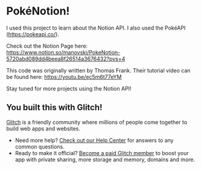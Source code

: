 # PokéNotion!

I used this project to learn about the Notion API. I also used the PokéAPI (https://pokeapi.co/).

Check out the Notion Page here: https://www.notion.so/manovski/PokeNotion-5720abd089dd4beea8f26514a3676432?pvs=4

This code was originally written by Thomas Frank. Their tutorial video can be found here: https://youtu.be/ec5m6t77eYM

Stay tuned for more projects using the Notion API!

## You built this with Glitch!

[Glitch](https://glitch.com) is a friendly community where millions of people come together to build web apps and websites.

- Need more help? [Check out our Help Center](https://help.glitch.com/) for answers to any common questions.
- Ready to make it official? [Become a paid Glitch member](https://glitch.com/pricing) to boost your app with private sharing, more storage and memory, domains and more.

